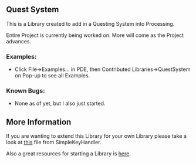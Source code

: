 ## Quest System

This is a Library created to add in a Questing System into Processing.
 
Entire Project is currently being worked on. More will come as the Project advances.
 
### Examples:
* Click File->Examples... in PDE, then Contributed Libraries->QuestSystem on Pop-up to see all Examples.

### Known Bugs:
* None as of yet, but I also just started.

## More Information
If you are wanting to extend this Library for your own Library please take a look at [this](https://github.com/unlishema/SimpleKeyHandler/blob/master/README_Library.md) file from SimpleKeyHandler.

Also a great resources for starting a Library is [here](https://github.com/processing/processing/wiki/Library-Basics).